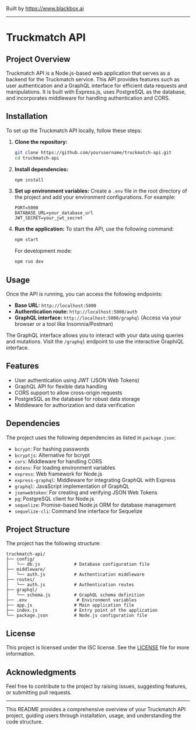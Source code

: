
Built by https://www.blackbox.ai

---

# Truckmatch API

## Project Overview

Truckmatch API is a Node.js-based web application that serves as a backend for the Truckmatch service. This API provides features such as user authentication and a GraphQL interface for efficient data requests and manipulations. It is built with Express.js, uses PostgreSQL as the database, and incorporates middleware for handling authentication and CORS.

## Installation

To set up the Truckmatch API locally, follow these steps:

1. **Clone the repository:**
   ```bash
   git clone https://github.com/yourusername/truckmatch-api.git
   cd truckmatch-api
   ```

2. **Install dependencies:**
   ```bash
   npm install
   ```

3. **Set up environment variables:**
   Create a `.env` file in the root directory of the project and add your environment configurations. For example:
   ```
   PORT=5000
   DATABASE_URL=your_database_url
   JWT_SECRET=your_jwt_secret
   ```

4. **Run the application:**
   To start the API, use the following command:
   ```bash
   npm start
   ```

   For development mode:
   ```bash
   npm run dev
   ```

## Usage

Once the API is running, you can access the following endpoints:

- **Base URL:** `http://localhost:5000`
- **Authentication route:** `http://localhost:5000/auth`
- **GraphQL interface:** `http://localhost:5000/graphql` (Access via your browser or a tool like Insomnia/Postman)

The GraphQL interface allows you to interact with your data using queries and mutations. Visit the `/graphql` endpoint to use the interactive GraphiQL interface.

## Features

- User authentication using JWT (JSON Web Tokens)
- GraphQL API for flexible data handling
- CORS support to allow cross-origin requests
- PostgreSQL as the database for robust data storage
- Middleware for authorization and data verification

## Dependencies

The project uses the following dependencies as listed in `package.json`:

- `bcrypt`: For hashing passwords
- `bcryptjs`: Alternative for bcrypt
- `cors`: Middleware for handling CORS
- `dotenv`: For loading environment variables
- `express`: Web framework for Node.js
- `express-graphql`: Middleware for integrating GraphQL with Express
- `graphql`: JavaScript implementation of GraphQL
- `jsonwebtoken`: For creating and verifying JSON Web Tokens
- `pg`: PostgreSQL client for Node.js
- `sequelize`: Promise-based Node.js ORM for database management
- `sequelize-cli`: Command line interface for Sequelize

## Project Structure

The project has the following structure:

```
truckmatch-api/
├── config/
│   └── db.js             # Database configuration file
├── middleware/
│   └── auth.js           # Authentication middleware
├── routes/
│   └── auth.js           # Authentication routes
├── graphql/
│   └── schema.js         # GraphQL schema definition
├── .env                   # Environment variables
├── app.js                # Main application file
├── index.js              # Entry point of the application
└── package.json          # Node.js configuration file
```

## License

This project is licensed under the ISC license. See the [LICENSE](LICENSE) file for more information.

## Acknowledgments

Feel free to contribute to the project by raising issues, suggesting features, or submitting pull requests.

---

This README provides a comprehensive overview of your Truckmatch API project, guiding users through installation, usage, and understanding the code structure.